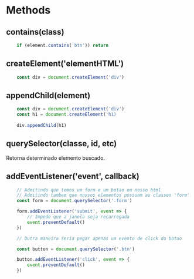 # Methods

## contains(class)

```js
	if (element.contains('btn')) return
```

## createElement('elementHTML')
```js
	const div = document.createElement('div')
```

## appendChild(element)
```js
	const div = document.createElement('div')
	const h1 = document.createElement('h1)
	
	div.appendChild(h1)
```

## querySelector(classe, id, etc)

Retorna determinado elemento buscado.


## addEventListener('event', callback)
```js
	// Admitindo que temos um form e um botao em nosso html
	// Admitindo tambem que nossos elementos possuem as classes 'form' e 'btn', respectivamente.
	const form = document.querySelector('.form')

	form.addEventListener('submit', event => {
		// Impede que a janela seja recarregada
		event.preventDefault()
	})

	// Outra maneira seria pegar apenas um evento de click do botao

	const button = document.querySelector('.btn')

	button.addEventListener('click', event => {
		event.preventDefault()
	})
```
